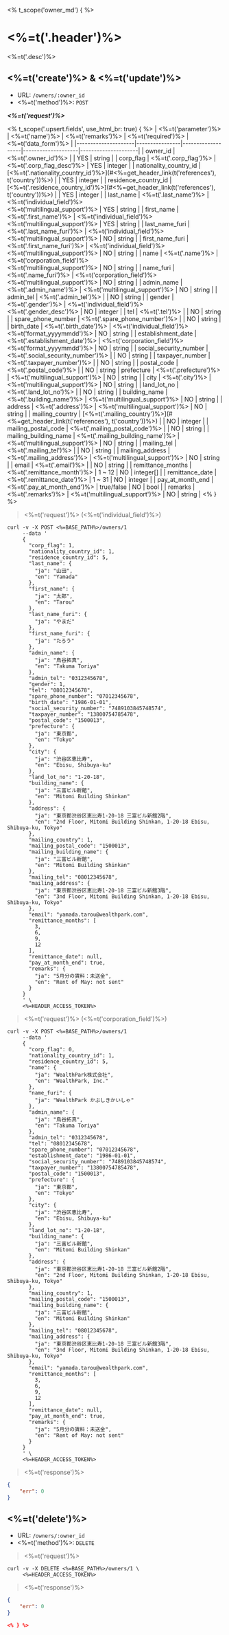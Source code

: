 <% t_scope('owner_md') { %>
# <%=t('.header')%>

<%=t('.desc')%>

## <%=t('create')%> & <%=t('update')%>

- URL: `/owners/:owner_id`
- <%=t('method')%>: `POST`

***<%=t('request')%>***

<% t_scope('.upsert.fields', use_html_br: true) { %>
| <%=t('parameter')%> | <%=t('name')%> | <%=t('remarks')%> | <%=t('required')%> | <%=t('data_form')%> |
|---------------------|----------------|-------------------|--------------------|---------------------|
| owner_id | <%=t('.owner_id')%> | | YES | string |
| corp_flag   | <%=t('.corp_flag')%> | <%=t('.corp_flag_desc')%> | YES | integer |
| nationality_country_id | [<%=t('.nationality_country_id')%>](#<%=get_header_link(t('references'), t('country'))%>) | | YES | integer |
| residence_country_id | [<%=t('.residence_country_id')%>](#<%=get_header_link(t('references'), t('country'))%>) | | YES | integer |
| last_name | <%=t('.last_name')%> | <%=t('individual_field')%><br><%=t('multilingual_support')%> | YES | string |
| first_name | <%=t('.first_name')%> | <%=t('individual_field')%><br><%=t('multilingual_support')%> | YES | string |
| last_name_furi | <%=t('.last_name_furi')%> | <%=t('individual_field')%><br><%=t('multilingual_support')%> | NO | string |
| first_name_furi | <%=t('.first_name_furi')%> | <%=t('individual_field')%><br><%=t('multilingual_support')%> | NO | string |
| name | <%=t('.name')%> | <%=t('corporation_field')%><br><%=t('multilingual_support')%> | NO | string |
| name_furi | <%=t('.name_furi')%> |  <%=t('corporation_field')%><br><%=t('multilingual_support')%> | NO | string |
| admin_name | <%=t('.admin_name')%> | <%=t('multilingual_support')%> | NO | string |
| admin_tel | <%=t('.admin_tel')%> | | NO | string |
| gender | <%=t('.gender')%> | <%=t('individual_field')%><br><%=t('.gender_desc')%> | NO | integer |
| tel | <%=t('.tel')%> | | NO | string |
| spare_phone_number | <%=t('.spare_phone_number')%> | | NO | string |
| birth_date | <%=t('.birth_date')%> | <%=t('individual_field')%><br><%=t('format_yyyymmdd')%> | NO | string |
| establishment_date | <%=t('.establishment_date')%> | <%=t('corporation_field')%><br><%=t('format_yyyymmdd')%> | NO | string |
| social_security_number | <%=t('.social_security_number')%> | | NO | string |
| taxpayer_number | <%=t('.taxpayer_number')%> | | NO | string |
| postal_code | <%=t('.postal_code')%> | | NO | string
| prefecture | <%=t('.prefecture')%> | <%=t('multilingual_support')%> | NO | string |
| city | <%=t('.city')%> | <%=t('multilingual_support')%> | NO | string |
| land_lot_no | <%=t('.land_lot_no')%> | | NO | string |
| building_name | <%=t('.building_name')%> | <%=t('multilingual_support')%> | NO | string |
| address | <%=t('.address')%> | <%=t('multilingual_support')%> | NO | string |
| mailing_country | [<%=t('.mailing_country')%>](#<%=get_header_link(t('references'), t('country'))%>) | | NO | integer |
| mailing_postal_code | <%=t('.mailing_postal_code')%> | | NO | string |
| mailing_building_name | <%=t('.mailing_building_name')%> | <%=t('multilingual_support')%> | NO | string |
| mailing_tel | <%=t('.mailing_tel')%> | | NO | string |
| mailing_address | <%=t('.mailing_address')%> | <%=t('multilingual_support')%> | NO | string |
| email | <%=t('.email')%> | | NO | string |
| remittance_months | <%=t('.remittance_month')%> | 1 ~ 12 | NO | integer[] |
| remittance_date | <%=t('.remittance_date')%> | 1 ~ 31 | NO | integer |
| pay_at_month_end | <%=t('.pay_at_month_end')%> | true/false | NO | bool |
| remarks | <%=t('.remarks')%> | <%=t('multilingual_support')%> | NO | string |
<% } %>

> <%=t('request')%> (<%=t('individual_field')%>)

```shell
curl -v -X POST <%=BASE_PATH%>/owners/1
     --data '
     {
       "corp_flag": 1,
       "nationality_country_id": 1,
       "residence_country_id": 5,
       "last_name": {
         "ja": "山田",
         "en": "Yamada"
       },
       "first_name": {
         "ja": "太郎",
         "en": "Tarou"
       },
       "last_name_furi": {
         "ja": "やまだ"
       },
       "first_name_furi": {
         "ja": "たろう"
       },
       "admin_name": {
         "ja": "鳥谷拓真",
         "en": "Takuma Toriya"
       },
       "admin_tel": "0312345678",
       "gender": 1,
       "tel": "08012345678",
       "spare_phone_number": "07012345678",
       "birth_date": "1986-01-01",
       "social_security_number": "7489103845748574",
       "taxpayer_number": "13800754785478",
       "postal_code": "1500013",
       "prefecture": {
         "ja": "東京都",
         "en": "Tokyo"
       },
       "city": {
         "ja": "渋谷区恵比寿",
         "en": "Ebisu, Shibuya-ku"
       },
       "land_lot_no": "1-20-18",
       "building_name": {
         "ja": "三富ビル新館",
         "en": "Mitomi Building Shinkan"
       },
       "address": {
         "ja": "東京都渋谷区恵比寿1-20-18 三富ビル新館2階",
         "en": "2nd Floor, Mitomi Building Shinkan, 1-20-18 Ebisu, Shibuya-ku, Tokyo"
       },
       "mailing_country": 1,
       "mailing_postal_code": "1500013",
       "mailing_building_name": {
         "ja": "三富ビル新館",
         "en": "Mitomi Building Shinkan"
       },
       "mailing_tel": "08012345678",
       "mailing_address": {
         "ja": "東京都渋谷区恵比寿1-20-18 三富ビル新館3階",
         "en": "3nd Floor, Mitomi Building Shinkan, 1-20-18 Ebisu, Shibuya-ku, Tokyo"
       },
       "email": "yamada.tarou@wealthpark.com",
       "remittance_months": [
         3,
         6,
         9,
         12
       ],
       "remittance_date": null,
       "pay_at_month_end": true,
       "remarks": {
         "ja": "5月分の賃料：未送金",
         "en": "Rent of May: not sent"
       }
     }
     ' \
     <%=HEADER_ACCESS_TOKEN%>
```

> <%=t('request')%> (<%=t('corporation_field')%>)

```shell
curl -v -X POST <%=BASE_PATH%>/owners/1
     --data '
     {
       "corp_flag": 0,
       "nationality_country_id": 1,
       "residence_country_id": 5,
       "name": {
         "ja": "WealthPark株式会社",
         "en": "WealthPark, Inc."
       },
       "name_furi": {
         "ja": "WealthPark かぶしきかいしゃ"
       },
       "admin_name": {
         "ja": "鳥谷拓真",
         "en": "Takuma Toriya"
       },
       "admin_tel": "0312345678",
       "tel": "08012345678",
       "spare_phone_number": "07012345678",
       "establishment_date": "1986-01-01",
       "social_security_number": "7489103845748574",
       "taxpayer_number": "13800754785478",
       "postal_code": "1500013",
       "prefecture": {
         "ja": "東京都",
         "en": "Tokyo"
       },
       "city": {
         "ja": "渋谷区恵比寿",
         "en": "Ebisu, Shibuya-ku"
       },
       "land_lot_no": "1-20-18",
       "building_name": {
         "ja": "三富ビル新館",
         "en": "Mitomi Building Shinkan"
       },
       "address": {
         "ja": "東京都渋谷区恵比寿1-20-18 三富ビル新館2階",
         "en": "2nd Floor, Mitomi Building Shinkan, 1-20-18 Ebisu, Shibuya-ku, Tokyo"
       },
       "mailing_country": 1,
       "mailing_postal_code": "1500013",
       "mailing_building_name": {
         "ja": "三富ビル新館",
         "en": "Mitomi Building Shinkan"
       },
       "mailing_tel": "08012345678",
       "mailing_address": {
         "ja": "東京都渋谷区恵比寿1-20-18 三富ビル新館3階",
         "en": "3nd Floor, Mitomi Building Shinkan, 1-20-18 Ebisu, Shibuya-ku, Tokyo"
       },
       "email": "yamada.tarou@wealthpark.com",
       "remittance_months": [
         3,
         6,
         9,
         12
       ],
       "remittance_date": null,
       "pay_at_month_end": true,
       "remarks": {
         "ja": "5月分の賃料：未送金",
         "en": "Rent of May: not sent"
       }
     }
     ' \
     <%=HEADER_ACCESS_TOKEN%>
```

> <%=t('response')%>

```json
{
    "err": 0
}
```

## <%=t('delete')%>

- URL: `/owners/:owner_id`
- <%=t('method')%>: `DELETE`

> <%=t('request')%>

```shell
curl -v -X DELETE <%=BASE_PATH%>/owners/1 \
     <%=HEADER_ACCESS_TOKEN%>
```

> <%=t('response')%>

```json
{
    "err": 0
}

<% } %>
